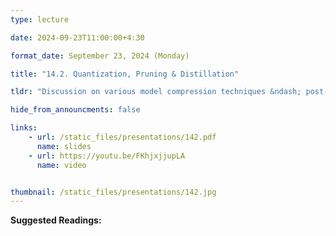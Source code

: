 ```yaml
---
type: lecture

date: 2024-09-23T11:00:00+4:30

format_date: September 23, 2024 (Monday)

title: "14.2. Quantization, Pruning & Distillation"

tldr: "Discussion on various model compression techniques &ndash; post-training quantization, QLoRA, magnitude and structured pruning, knowledge distillation."

hide_from_announcments: false

links: 
    - url: /static_files/presentations/142.pdf
      name: slides
    - url: https://youtu.be/FKhjxjjupLA
      name: video


thumbnail: /static_files/presentations/142.jpg
---
```

<!-- Other additional contents using markdown -->
**Suggested Readings:**
